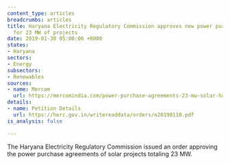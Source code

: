 ```yaml
---
content_type: articles
breadcrumbs: articles
title: Haryana Electricity Regulatory Commission approves new power purchase agreements
  for 23 MW of projects
date: 2019-01-30 05:00:00 +0000
states:
- Haryana
sectors:
- Energy
subsectors:
- Renewables
sources:
- name: Mercom
  url: https://mercomindia.com/power-purchase-agreements-23-mw-solar-haryana/
details:
- name: Petition Details
  url: https://herc.gov.in/writereaddata/orders/o20190110.pdf
is_analysis: false

---
```

The Haryana Electricity Regulatory Commission issued an order approving the power purchase agreements of solar projects totaling 23 MW.
